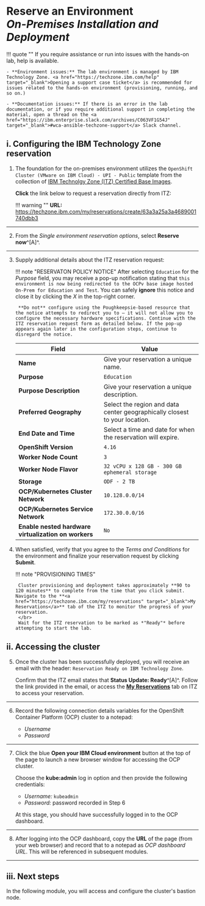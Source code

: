 # **Reserve an Environment**</br>*On-Premises Installation and Deployment*

!!! quote ""
    If you require assistance or run into issues with the hands-on lab, help is available.

    - **Environment issues:** The lab environment is managed by IBM Technology Zone. <a href="https://techzone.ibm.com/help" target="_blank">Opening a support case ticket</a> is recommended for issues related to the hands-on environment (provisioning, running, and so on.)

    - **Documentation issues:** If there is an error in the lab documentation, or if you require additional support in completing the material, open a thread on the <a href="https://ibm.enterprise.slack.com/archives/C063VF1G54J" target="_blank">#wca-ansible-techzone-support</a> Slack channel.

## **i. Configuring the IBM Technology Zone reservation**

1. The foundation for the on-premises environment utilizes the `OpenShift Cluster (VMware on IBM Cloud) - UPI - Public` template from the collection of <a href="https://techzone.ibm.com/collection/tech-zone-certified-base-images/journey-vmware-on-ibm-cloud-environments" target="_blank">IBM Technolgy Zone (ITZ) Certified Base Images</a>.

    **Click** the link below to request a reservation directly from ITZ:

    !!! warning ""
        **URL:** <a href="https://techzone.ibm.com/my/reservations/create/63a3a25a3a4689001740dbb3" target="_blank">https://techzone.ibm.com/my/reservations/create/63a3a25a3a4689001740dbb3</a>

---

2. From the *Single environment reservation options*, select **Reserve now**^[A]^.

---

3. Supply additional details about the ITZ reservation request:

    !!! note "RESERVATON POLICY NOTICE"
        After selecting `Education` for the *Purpose* field, you may receive a pop-up notification stating that `this environment is now being redirected to the OCPv base image hosted On-Prem for Education and Test`. You can safely **ignore** this notice and close it by clicking the *X* in the top-right corner.
        
        **Do not** configure using the Poughkeepsie-based resource that the notice attempts to redirect you to — it will not allow you to configure the necessary hardware specifications. Continue with the ITZ reservation request form as detailed below. If the pop-up appears again later in the configuration steps, continue to disregard the notice.

    | Field                                                | Value                                                                                                                         |
    | ---------------------------------------------------- | ----------------------------------------------------------------------------------------------------------------------------- |
    | **Name**                                             | Give your reservation a unique name.                                                                                          |
    | **Purpose**                                          | `Education`                                                                                                                   |
    | **Purpose Description**                              | Give your reservation a unique description.                                                                                   |
    | **Preferred Geography**                              | Select the region and data center geographically closest to your location.                                                    |
    | **End Date and Time**                                | Select a time and date for when the reservation will expire.                                                                  |
    | **OpenShift Version**                                | `4.16`                                                                                                                        |
    | **Worker Node Count**                                | `3`                                                                                                                           |
    | **Worker Node Flavor**                               | `32 vCPU x 128 GB - 300 GB ephemeral storage`                                                                                 |
    | **Storage**                                          | `ODF - 2 TB`                                                                                                                  |
    | **OCP/Kubernetes Cluster Network**                   | `10.128.0.0/14`                                                                                                               |
    | **OCP/Kubernetes Service Network**                   | `172.30.0.0/16`                                                                                                               |
    | **Enable nested hardware virtualization on workers** | `No`                                                                                                                          |

4. When satisfied, verify that you agree to the *Terms and Conditions* for the environment and finalize your reservation request by clicking **Submit**.

    !!! note "PROVISIONING TIMES"

        Cluster provisioning and deployment takes approximately **90 to 120 minutes** to complete from the time that you click submit. Navigate to the **<a href="https://techzone.ibm.com/my/reservations" target="_blank">My Reservations</a>** tab of the ITZ to monitor the progress of your reservation.
        </br>
        Wait for the ITZ reservation to be marked as *"Ready"* before attempting to start the lab.
        

## **ii. Accessing the cluster**

5. Once the cluster has been successfully deployed, you will receive an email with the header: `Reservation Ready on IBM Technology Zone`. 

    Confirm that the ITZ email states that **Status Update: Ready**^[A]^. Follow the link provided in the email, or access the **<a href="https://techzone.ibm.com/my/reservations" target="_blank">My Reservations</a>** tab on ITZ to access your reservation.

---

6. Record the following connection details variables for the OpenShift Container Platform (OCP) cluster to a notepad:

    - *Username*
    - *Password*

---

7. Click the blue **Open your IBM Cloud environment** button at the top of the page to launch a new browser window for accessing the OCP cluster.

    Choose the **kube:admin** log in option and then provide the following credentials:

    - *Username:* `kubeadmin`
    - *Password:* password recorded in Step 6

    At this stage, you should have successfully logged in to the OCP dashboard.

---

8. After logging into the OCP dashboard, copy the **URL** of the page (from your web browser) and record that to a notepad as *OCP dashboard URL*. This will be referenced in subsequent modules.

---

## **iii. Next steps**

In the following module, you will access and configure the cluster's bastion node.
